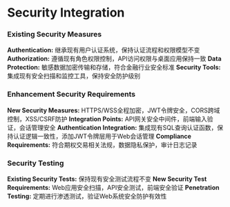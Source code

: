 # Security Integration

### Existing Security Measures

**Authentication:** 继承现有用户认证系统，保持认证流程和权限模型不变
**Authorization:** 遵循现有角色权限控制，API访问权限与桌面应用保持一致
**Data Protection:** 敏感数据加密传输和存储，符合金融行业安全标准
**Security Tools:** 集成现有安全扫描和监控工具，保持安全防护级别

### Enhancement Security Requirements

**New Security Measures:** HTTPS/WSS全程加密，JWT令牌安全，CORS跨域控制，XSS/CSRF防护
**Integration Points:** API网关安全中间件，前端输入验证，会话管理安全
**Authentication Integration:** 集成现有SQL查询认证函数，保持认证逻辑一致性，添加JWT令牌层用于Web会话管理
**Compliance Requirements:** 符合期权交易相关法规，数据隐私保护，审计日志记录

### Security Testing

**Existing Security Tests:** 保持现有安全测试流程不变
**New Security Test Requirements:** Web应用安全扫描，API安全测试，前端安全验证
**Penetration Testing:** 定期进行渗透测试，验证Web系统安全防护有效性
